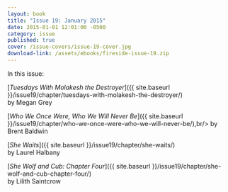 ```yaml
---
layout: book
title: "Issue 19: January 2015"
date: 2015-01-01 12:01:00 -0500
category: issue
published: true
cover: /issue-covers/issue-19-cover.jpg
download-link: /assets/ebooks/fireside-issue-19.zip
---
```


In this issue:

[_Tuesdays With Molakesh the Destroyer_]({{ site.baseurl }}/issue19/chapter/tuesdays-with-molakesh-the-destroyer/)<br/>
by Megan Grey

[_Who We Once Were, Who We Will Never Be_]({{ site.baseurl }}/issue19/chapter/who-we-once-were-who-we-will-never-be/),br/>
by Brent Baldwin

[_She Waits_]({{ site.baseurl }}/issue19/chapter/she-waits/) <br/>
by Laurel Halbany

[_She Wolf and Cub: Chapter Four_]({{ site.baseurl }}/issue19/chapter/she-wolf-and-cub-chapter-four/)<br/>
by Lilith Saintcrow
